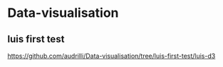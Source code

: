 # Data-visualisation
 
## luis first test
https://github.com/audrilli/Data-visualisation/tree/luis-first-test/luis-d3
